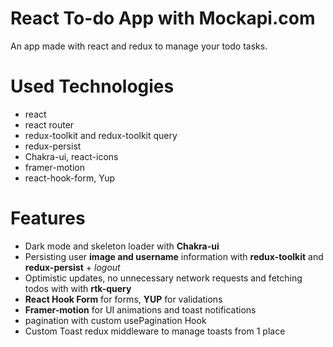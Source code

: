# React To-do App with Mockapi.com
An app made with react and redux to manage your todo tasks.

# Used Technologies
- react
- react router
- redux-toolkit and redux-toolkit query
- redux-persist
- Chakra-ui, react-icons
- framer-motion
- react-hook-form, Yup

# Features
- Dark mode and skeleton loader with **Chakra-ui**
- Persisting user **image and username** information with **redux-toolkit** and **redux-persist** + _logout_ 
- Optimistic updates, no unnecessary network requests and fetching todos with with **rtk-query**
- **React Hook Form** for forms, **YUP** for validations
- **Framer-motion** for UI animations and toast notifications
- pagination with custom usePagination Hook
- Custom Toast redux middleware to manage toasts from 1 place

